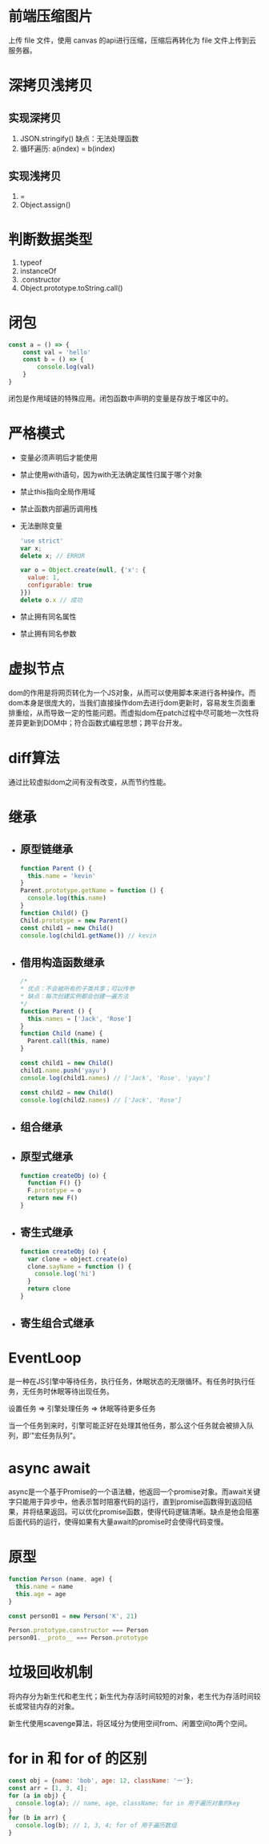 # 前端压缩图片

上传 file 文件，使用 canvas 的api进行压缩，压缩后再转化为 file 文件上传到云服务器。

# 深拷贝浅拷贝

## 实现深拷贝

1. JSON.stringify() 缺点：无法处理函数
2. 循环遍历: a(index) = b(index) 

## 实现浅拷贝

1. =
2. Object.assign()

# 判断数据类型

1. typeof
2. instanceOf
3. .constructor
4. Object.prototype.toString.call()

# 闭包

```javascript
const a = () => {
	const val = 'hello'
	const b = () => {
		console.log(val)
	}
}
```

闭包是作用域链的特殊应用。闭包函数中声明的变量是存放于堆区中的。

# 严格模式

- 变量必须声明后才能使用

- 禁止使用with语句，因为with无法确定属性归属于哪个对象

- 禁止this指向全局作用域

- 禁止函数内部遍历调用栈

- 无法删除变量

  ```javascript
  'use strict'
  var x;
  delete x; // ERROR
  
  var o = Object.create(null, {'x': {
    value: 1,
    configurable: true
  }})
  delete o.x // 成功
  ```

- 禁止拥有同名属性
- 禁止拥有同名参数

# 虚拟节点

dom的作用是将网页转化为一个JS对象，从而可以使用脚本来进行各种操作。而dom本身是很庞大的，当我们直接操作dom去进行dom更新时，容易发生页面重排重绘，从而导致一定的性能问题。而虚拟dom在patch过程中尽可能地一次性将差异更新到DOM中；符合函数式编程思想；跨平台开发。

# diff算法

通过比较虚拟dom之间有没有改变，从而节约性能。

# 继承

- ## 原型链继承

  ```javascript
  function Parent () {
    this.name = 'kevin'
  }
  Parent.prototype.getName = function () {
    console.log(this.name)
  }
  function Child() {}
  Child.prototype = new Parent()
  const child1 = new Child()
  console.log(child1.getName()) // kevin
  ```

- ## 借用构造函数继承

  ```javascript
  /*
  * 优点：不会被所有的子类共享；可以传参
  * 缺点：每次创建实例都会创建一遍方法
  */
  function Parent () {
    this.names = ['Jack', 'Rose']
  }
  function Child (name) {
    Parent.call(this, name)
  }
  
  const child1 = new Child()
  child1.name.push('yayu')
  console.log(child1.names) // ['Jack', 'Rose', 'yayu']
  
  const child2 = new Child()
  console.log(child2.names) // ['Jack', 'Rose']
  ```

- ## 组合继承

- ## 原型式继承

  ```javascript
  function createObj (o) {
    function F() {}
    F.prototype = o
    return new F()
  }
  ```

- ## 寄生式继承

  ```javascript
  function createObj (o) {
    var clone = object.create(o)
    clone.sayName = function () {
      console.log('hi')
    }
    return clone
  }
  ```

- ## 寄生组合式继承

# EventLoop

是一种在JS引擎中等待任务，执行任务，休眠状态的无限循环。有任务时执行任务，无任务时休眠等待出现任务。

设置任务 => 引擎处理任务 => 休眠等待更多任务

当一个任务到来时，引擎可能正好在处理其他任务，那么这个任务就会被排入队列，即‘"宏任务队列"。

# async await

async是一个基于Promise的一个语法糖，他返回一个promise对象。而await关键字只能用于异步中，他表示暂时阻塞代码的运行，直到promise函数得到返回结果，并将结果返回。可以优化promise函数，使得代码逻辑清晰。缺点是他会阻塞后面代码的运行，使得如果有大量await的promise时会使得代码变慢。

# 原型

```javascript
function Person (name, age) {
  this.name = name
  this.age = age
}

const person01 = new Person('K', 21)

Person.prototype.constructor === Person
person01.__proto__ === Person.prototype
```

# 垃圾回收机制

将内存分为新生代和老生代；新生代为存活时间较短的对象，老生代为存活时间较长或常驻内存的对象。

新生代使用scavenge算法，将区域分为使用空间from、闲置空间to两个空间。

# for in 和 for of 的区别

```javascript
const obj = {name: 'bob', age: 12, className: '一'};
const arr = [1, 3, 4];
for (a in obj) {
  console.log(a); // name, age, className; for in 用于遍历对象的key
}
for (b in arr) {
  console.log(b); // 1, 3, 4; for of 用于遍历数组
}
```
